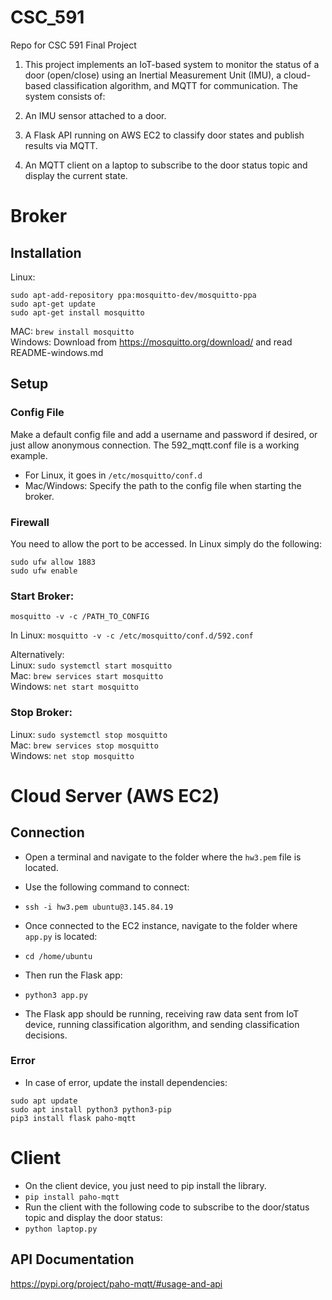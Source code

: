 # CSC_591
Repo for CSC 591 Final Project

1. This project implements an IoT-based system to monitor the status of a door (open/close) using an Inertial Measurement Unit (IMU), a cloud-based classification algorithm, and MQTT for communication. The system consists of:

2. An IMU sensor attached to a door.

3. A Flask API running on AWS EC2 to classify door states and publish results via MQTT.

4. An MQTT client on a laptop to subscribe to the door status topic and display the current state.
# Broker

## Installation

Linux: 
```
sudo apt-add-repository ppa:mosquitto-dev/mosquitto-ppa
sudo apt-get update
sudo apt-get install mosquitto
``` 
MAC: `brew install mosquitto`  
Windows: Download from https://mosquitto.org/download/ and read README-windows.md  

## Setup
### Config File
Make a default config file and add a username and password if desired, or just allow anonymous connection. The 592_mqtt.conf file is a working example.

- For Linux, it goes in `/etc/mosquitto/conf.d`
- Mac/Windows: Specify the path to the config file when starting the broker.

### Firewall
You need to allow the port to be accessed. In Linux simply do the following:

```
sudo ufw allow 1883 
sudo ufw enable
```


### Start Broker:
`mosquitto -v -c /PATH_TO_CONFIG`

In Linux: `mosquitto -v -c /etc/mosquitto/conf.d/592.conf`

Alternatively:  
Linux: `sudo systemctl start mosquitto`  
Mac: `brew services start mosquitto`  
Windows: `net start mosquitto`  

### Stop Broker:
Linux: `sudo systemctl stop mosquitto`  
Mac: `brew services stop mosquitto`  
Windows: `net stop mosquitto`  

# Cloud Server (AWS EC2)
## Connection
- Open a terminal and navigate to the folder where the `hw3.pem` file is located.  
- Use the following command to connect:  
- `ssh -i hw3.pem ubuntu@3.145.84.19`

- Once connected to the EC2 instance, navigate to the folder where `app.py` is located:
- `cd /home/ubuntu`
- Then run the Flask app:
- `python3 app.py`
- The Flask app should be running, receiving raw data sent from IoT device, running classification algorithm, and sending classification decisions.

### Error
- In case of error, update the install dependencies:
```
sudo apt update
sudo apt install python3 python3-pip
pip3 install flask paho-mqtt
```

# Client
- On the client device, you just need to pip install the library.
- `pip install paho-mqtt`  
- Run the client with the following code to subscribe to the door/status topic and display the door status:  
- `python laptop.py` 


## API Documentation
https://pypi.org/project/paho-mqtt/#usage-and-api
